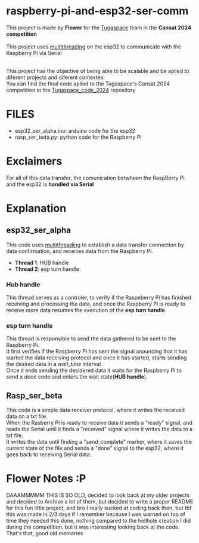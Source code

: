 # raspberry-pi-and-esp32-ser-comm <br>

This project is made by <b> Flower </b> for the [Tugaspace](https://github.com/TugaSpace) team in the <b> Cansat 2024 competition </b> <br><br>
This project uses [multithreading](https://www.freertos.org/Documentation/RTOS_book.html) on the esp32 to communicate with the Raspberry Pi via Serial <br><br>

This project has the objective of being able to be scalable and be aplied to diferent projects and diferent contextes. <br>
You can find the final code aplied to the Tugaspace's Cansat 2024 competition in the [Tugaspace_code_2024](https://github.com/Flower804/Tugaspace_code_2024/tree/main) repository
# FILES <br>
 - esp32_ser_alpha.ino: arduino code for the esp32 <br>
 - rasp_ser_beta.py: python code for the Raspberry Pi <br>

# Exclaimers
For all of this data transfer, the comunication betwheen the RaspBerry Pi and the esp32 is **handled via Serial**

# Explanation <br>
## esp32_ser_alpha <br>
This code uses [multithreading](https://www.freertos.org/Documentation/RTOS_book.html) to establish a data transfer connection by data confirmation, and receives data from the Raspberry Pi. <br>
 - **Thread 1**: HUB handle <br>
 - **Thread 2**: esp turn handle <br>

### Hub handle <br>
This thread serves as a controler, to verify if the Raspeberry Pi has finished receiving and processing the data, and once the Raspberry Pi is ready to receive more data resumes the execution of the **esp turn handle**.

### esp turn handle <br> 
This thread is responsible to send the data gathered to be sent to the Raspberry Pi. <br>
It first verifies if the Raspberry Pi has sent the signal anouncing that it has started the data receiving protocol and once it has started, starts sending the desired data in a *wait_time* interval. <br>
Once it ends sending the desidered data it waits for the Raspberry Pi to send a *done* code and enters the wait state(**HUB handle**). 

## Rasp_ser_beta <br>
This code is a simple data receiver protocol, where it writes the received data on a txt file. <br>
When the Rasberry Pi is ready to receive data it sends a "ready" signal, and reads the Serial until it finds a "received" signal where it writes the data to a txt file. <br>
It writes the data until finding a "send_complete" marker, where it saves the current state of the file and sends a "done" signal to the esp32, where it goes back to receiving Serial data. 

# Flower Notes :P
DAAAMMMMM THIS IS SO OLD, decided to look back at my older projects and decided to Archive a lot of them, but decided to write a proper README for this fun little project, and bro I really sucked at coding back then, but tbf this was made in 2/3 days if I remember because I was warned on top of time they needed this done, nothing compared to the hellhole creation I did during the competition, but it was interesting looking back at the code. <br>
That's that, good old memories
